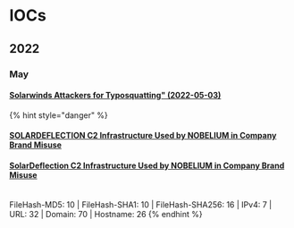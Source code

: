 # IOCs

## 2022

### May

#### [Solarwinds Attackers for Typosquatting" (2022-05-03)](https://otx.alienvault.com/pulse/6272d0535b655f706fc44145)

{% hint style="danger" %}
#### [SOLARDEFLECTION C2 Infrastructure Used by NOBELIUM in Company Brand Misuse](https://www.recordedfuture.com/solardeflection-c2-infrastructure-used-by-nobelium-in-company-brand-misuse/)

#### &#x20;[SolarDeflection C2 Infrastructure Used by NOBELIUM in Company Brand Misuse](https://go.recordedfuture.com/hubfs/reports/cta-2022-0503.pdf)

\
FileHash-MD5: 10 | FileHash-SHA1: 10 | FileHash-SHA256: 16 | IPv4: 7 | URL: 32 | Domain: 70 | Hostname: 26
{% endhint %}

